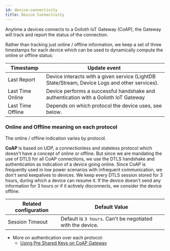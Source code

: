 ```yaml
---
id: device-connectivity
title: Device Connectivity
---
```


Anytime a devices connects to a Golioth IoT Gateway (CoAP), the Gateway will track and report the status of the connection.

Rather than tracking just online / offline information, we keep a set of three timestamps for each device which can be used to dynamically compute the online or offline status:

| Timestamp         | Update event
| ----------------- | --------------------------------------------------------------------------------------------- |
| Last Report       | Device interacts with a given service (LightDB State/Stream, Device Logs and other services). |
| Last Time Online  | Device performs a successful handshake and authentication with a Golioth IoT Gateway          |
| Last Time Offline | Depends on which protocol the device uses, see below.                                         |

### Online and Offline meaning on each protocol

The online / offline indication varies by protocol.

**CoAP** is based on UDP, a connectionless and stateless protocol which doesn't have a concept of online or offline. But since we are mandating the use of DTLS for all CoAP connections,
we use the DTLS handshake and authentication as indication of a device going online. Since CoAP is frequently used in low power scenarios with infrequent communication, we don't send keepalives to devices. We keep every DTLS session stored for 3 hours, during which a device can resume it. If the device doesn't send any information for 3 hours or if it actively disconnects, we consider the device offline.

| Related configuration | Default Value                                              |
| --------------------- | ---------------------------------------------------------- |
| Session Timeout       | Default is `3 hours`. Can't be negotiated with the device. |

- More on authentication over each protocol:
  - [Using Pre Shared Keys on CoAP Gateway](/reference/protocols/coap/auth)
